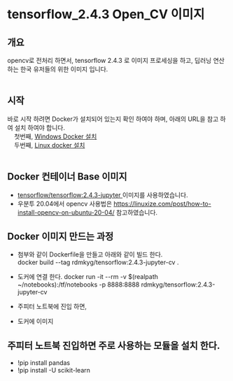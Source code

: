 # tensorflow_2.4.3 Open_CV 이미지 
## 개요 
  opencv로 전처리 하면서, tensorflow 2.4.3 로 이미지 프로세싱을 하고, 딥러닝 연산 하는 한국 유저들의 위한 이미지 입니다. 
  <br><br>
  

## 시작 
   바로 시작 하려면 Docker가 설치되어 있는지 확인 하여야 하며,  아래의 URL을 참고 하여 설치 하여야 합니다.   
   &nbsp;  &nbsp;  첫번째,  <a href ="https://myjamong.tistory.com/296#:~:text=Windows%20%ED%99%98%EA%B2%BD%EC%97%90%20Docker%20%EC%84%A4%EC%B9%98%ED%95%98%EA%B8%B0%20%EC%9C%84%ED%95%B4%20Docker%20Hub%EC%97%90%EC%84%9C,%EC%95%84%EB%9E%98%20%EC%BB%B4%ED%8F%AC%EB%84%8C%ED%8A%B8%EB%93%A4%EC%9D%B4%20%EC%A0%9C%EA%B3%B5%EB%90%9C%EB%8B%A4.&text=%EC%84%A4%EC%B9%98%ED%8C%8C%EC%9D%BC%EC%9D%84%20%EC%8B%A4%ED%96%89%ED%95%B4%EC%84%9C,%ED%95%98%EB%8A%94%20%EA%B2%83%EC%9D%84%20%ED%99%95%EC%9D%B8%ED%95%A0%20%EC%88%98%20%EC%9E%88%EB%8B%A4.">  Windows Docker 설치 </a> <br>
   &nbsp;  &nbsp;   두번째,  <a href ="https://rdmkyg.blogspot.com/2022/02/ubunt-docker-r-pull-push.html">  Linux docker 설치 </a> 
 <br> <br>  
   
## Docker 컨테이너 Base 이미지 
- <a href = "https://hub.docker.com/r/tensorflow/tensorflow/"> tensorflow/tensorflow:2.4.3-jupyter </a> 이미지를 사용하였습니다. 
- 우분투 20.04에서 opencv 사용법은 https://linuxize.com/post/how-to-install-opencv-on-ubuntu-20-04/ 참고하였습니다.

## Docker 이미지 만드는 과정
- 첨부와 같이 Dockerfile을 만들고 아래와 같이 빌드 한다.  <br>
      docker build --tag rdmkyg/tensorflow:2.4.3-jupyter-cv .
-   도커에 연결 한다. 
    docker run -it --rm -v $(realpath ~/notebooks):/tf/notebooks -p 8888:8888 rdmkyg/tensorflow:2.4.3-jupyter-cv
    
- 주피터 노트북에 진입 하면,      
    
- 도커에 이미지  


## 주피터 노트북 진입하면  주로  사용하는 모듈을 설치 한다. 
- !pip install pandas
- !pip install -U scikit-learn
